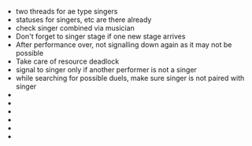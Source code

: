 * two threads for ae type singers
* statuses for singers, etc are there already
* check singer combined via musician
* Don't forget to singer stage if one new stage arrives
* After performance over, not signalling down again as it may not be possible
* Take care of resource deadlock
* signal to singer only if another performer is not a singer
* while searching for possible duels, make sure singer is not paired with singer
*
*
*
*
*
*